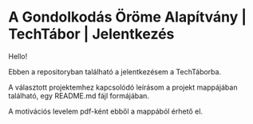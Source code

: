 # A Gondolkodás Öröme Alapítvány | TechTábor | Jelentkezés
Hello!

Ebben a repositoryban található a jelentkezésem a TechTáborba.


A választott projektemhez kapcsolódó leírásom a projekt mappájában található, egy README.md fájl formájában.

A motivációs levelem pdf-ként ebből a mappából érhető el.

